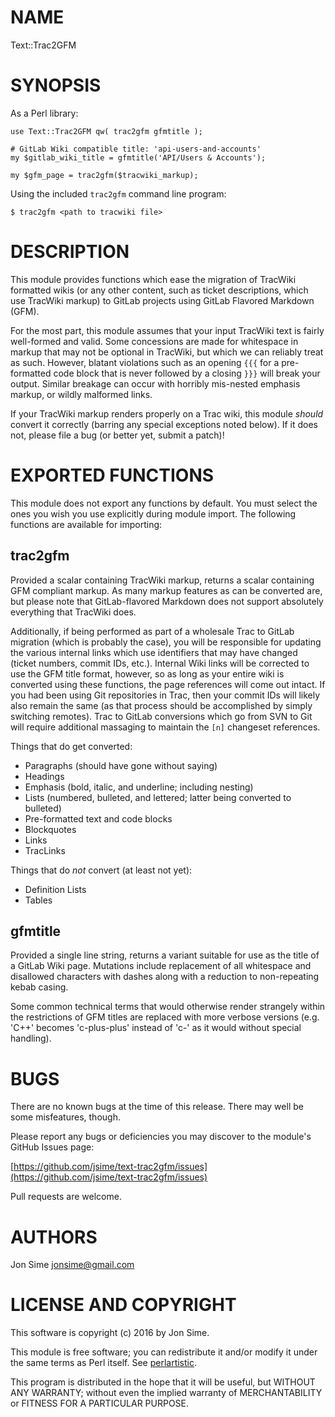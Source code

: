 # NAME

Text::Trac2GFM

# SYNOPSIS

As a Perl library:

    use Text::Trac2GFM qw( trac2gfm gfmtitle );

    # GitLab Wiki compatible title: 'api-users-and-accounts'
    my $gitlab_wiki_title = gfmtitle('API/Users & Accounts');

    my $gfm_page = trac2gfm($tracwiki_markup);

Using the included `trac2gfm` command line program:

    $ trac2gfm <path to tracwiki file>

# DESCRIPTION

This module provides functions which ease the migration of TracWiki formatted
wikis (or any other content, such as ticket descriptions, which use TracWiki
markup) to GitLab projects using GitLab Flavored Markdown (GFM).

For the most part, this module assumes that your input TracWiki text is fairly
well-formed and valid. Some concessions are made for whitespace in markup that
may not be optional in TracWiki, but which we can reliably treat as such.
However, blatant violations such as an opening `{{{` for a pre-formatted code
block that is never followed by a closing `}}}` will break your output.
Similar breakage can occur with horribly mis-nested emphasis markup, or wildly
malformed links.

If your TracWiki markup renders properly on a Trac wiki, this module _should_
convert it correctly (barring any special exceptions noted below). If it does
not, please file a bug (or better yet, submit a patch)!

# EXPORTED FUNCTIONS

This module does not export any functions by default. You must select the ones
you wish you use explicitly during module import. The following functions are
available for importing:

## trac2gfm

Provided a scalar containing TracWiki markup, returns a scalar containing GFM
compliant markup. As many markup features as can be converted are, but please
note that GitLab-flavored Markdown does not support absolutely everything that
TracWiki does.

Additionally, if being performed as part of a wholesale Trac to GitLab migration
(which is probably the case), you will be responsible for updating the various
internal links which use identifiers that may have changed (ticket numbers,
commit IDs, etc.). Internal Wiki links will be corrected to use the GFM title
format, however, so as long as your entire wiki is converted using these
functions, the page references will come out intact. If you had been using Git
repositories in Trac, then your commit IDs will likely also remain the same
(as that process should be accomplished by simply switching remotes). Trac to
GitLab conversions which go from SVN to Git will require additional massaging
to maintain the `[n]` changeset references.

Things that do get converted:

- Paragraphs (should have gone without saying)
- Headings
- Emphasis (bold, italic, and underline; including nesting)
- Lists (numbered, bulleted, and lettered; latter being converted to bulleted)
- Pre-formatted text and code blocks
- Blockquotes
- Links
- TracLinks

Things that do _not_ convert (at least not yet):

- Definition Lists
- Tables

## gfmtitle

Provided a single line string, returns a variant suitable for use as the title
of a GitLab Wiki page. Mutations include replacement of all whitespace and
disallowed characters with dashes along with a reduction to non-repeating
kebab casing.

Some common technical terms that would otherwise render strangely within the
restrictions of GFM titles are replaced with more verbose versions (e.g. 'C++'
becomes 'c-plus-plus' instead of 'c-' as it would without special handling).

# BUGS

There are no known bugs at the time of this release. There may well be some
misfeatures, though.

Please report any bugs or deficiencies you may discover to the module's GitHub
Issues page:

[https://github.com/jsime/text-trac2gfm/issues](https://github.com/jsime/text-trac2gfm/issues)

Pull requests are welcome.

# AUTHORS

Jon Sime <jonsime@gmail.com>

# LICENSE AND COPYRIGHT

This software is copyright (c) 2016 by Jon Sime.

This module is free software; you can redistribute it and/or
modify it under the same terms as Perl itself. See [perlartistic](https://metacpan.org/pod/perlartistic).

This program is distributed in the hope that it will be useful,
but WITHOUT ANY WARRANTY; without even the implied warranty of
MERCHANTABILITY or FITNESS FOR A PARTICULAR PURPOSE.
